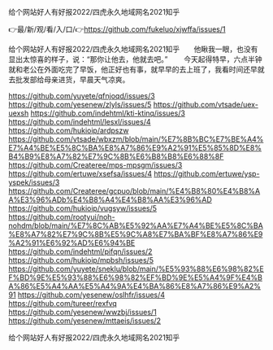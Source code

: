 给个网站好人有好报2022/四虎永久地域网名2021知乎

👉最/新/观/看/入/口/👉https://github.com/fukeluo/xjwffa/issues/1

给个网站好人有好报2022/四虎永久地域网名2021知乎　　他瞅我一眼，也没有显出太惊喜的样子，说：“那你让他去，他就去吧。”
　　今天起得特早，六点半钟就和老公在外面吃完了早饭，他正好也有事，就早早的去上班了，我看时间还早就去批发部给母亲进货，早晨天气凉爽。


https://github.com/yuyete/qfnjoqd/issues/3
https://github.com/yesenew/zlyls/issues/5
https://github.com/vtsade/uex-uexsh
https://github.com/indehtml/kti-ktinq/issues/3
https://github.com/indehtml/lesxl/issues/4
https://github.com/hukioip/ardpszw
https://github.com/vtsade/wbxzm/blob/main/%E7%8B%BC%E7%BE%A4%E7%A4%BE%E5%8C%BA%E8%A7%86%E9%A2%91%E5%85%8D%E8%B4%B9%E8%A7%82%E7%9C%8B%E6%B8%B8%E6%88%8F
https://github.com/Createree/mps-mpsgm/issues/3
https://github.com/ertuwe/xsefsa/issues/4
https://github.com/ertuwe/ysp-yspek/issues/3
https://github.com/Createree/gcpuo/blob/main/%E4%B8%80%E4%B8%AA%E3%96%ADb%E4%B8%A4%E4%B8%AA%E3%96%AD
https://github.com/hukioip/vugsyw/issues/5
https://github.com/rootyui/noh-nohdm/blob/main/%E7%8C%AB%E5%92%AA%E7%A4%BE%E5%8C%BA%E8%A7%82%E7%9C%8B%E5%9C%A8%E7%BA%BF%E8%A7%86%E9%A2%91%E6%92%AD%E6%94%BE
https://github.com/indehtml/pifqn/issues/2
https://github.com/hukioip/mpbsh/issues/5
https://github.com/yuyete/sneklu/blob/main/%E5%93%88%E6%98%82%EF%BD%9E%E5%93%88%E6%98%82%EF%BD%9E%E5%A4%9F%E4%BA%86%E5%A4%AA%E5%A4%9A%E4%BA%86%E8%A7%86%E9%A2%91
https://github.com/yesenew/oslhfr/issues/4
https://github.com/tureer/rexfvq
https://github.com/yesenew/wwzbj/issues/1
https://github.com/yesenew/mttaeis/issues/2

给个网站好人有好报2022/四虎永久地域网名2021知乎
